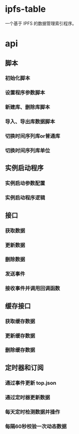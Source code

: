 # ipfs-table

一个基于 IPFS 的数据管理索引程序。

# api

## 脚本

### 初始化脚本

### 设置程序参数脚本

### 新建库、删除库脚本

### 导入、导出库数据脚本

### 切换时间序列库or普通库

### 切换时间序列库单位

## 实例启动程序

### 实例启动参数配置

### 实例启动程序逻辑

## 接口

### 获取数据

### 更新数据

### 删除数据

### 发送事件

### 接收事件并调用回调函数

## 缓存接口

### 获取缓存数据

### 更新缓存数据

### 删除缓存数据

## 定时器和订阅

### 通过事件更新 top.json

### 通过定时器更新数据

### 每天定时检测数据并操作

### 每隔60秒校验一次动态数据
